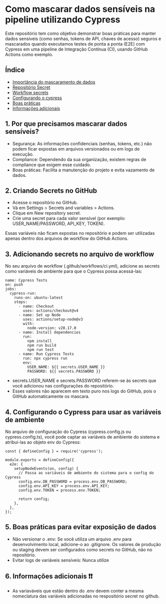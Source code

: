 # Como mascarar dados sensíveis na pipeline utilizando Cypress

Este repositório tem como objetivo demonstrar boas práticas para manter dados sensíveis (como senhas, tokens de API, chaves de acesso) seguros e mascarados quando executamos testes de ponta a ponta (E2E) com Cypress em uma pipeline de Integração Contínua (CI), usando GitHub Actions como exemplo.

## Índice

- [Importância do mascaramento de dados](#por-que-precisamos-mascarar-dados-sensíveis)
- [Repositório Secret](#criando-secrets-no-github)
- [Workflow secrets](#adicionando-secrets-no-arquivo-de-workflow)
- [Configurando o cypress](#configurando-o-cypress-para-usar-as-variáveis-de-ambiente)
- [Boas práticas](#boas-práticas-para-evitar-exposição-de-dados)
- [Informações adicionais](#informações-adicionais)

## 1. Por que precisamos mascarar dados sensíveis?

- Segurança: As informações confidenciais (senhas, tokens, etc.) não podem ficar expostas em arquivos versionados ou em logs de execução.
- Compliance: Dependendo da sua organização, existem regras de compliance que exigem esse cuidado.
- Boas práticas: Facilita a manutenção do projeto e evita vazamento de dados.

## 2. Criando Secrets no GitHub

- Acesse o repositório no GitHub.
- Vá em Settings > Secrets and variables > Actions.
- Clique em New repository secret.
- Crie uma secret para cada valor sensível (por exemplo: USER_NAME/PASSWORD, API_KEY, TOKEN).

Essas variáveis não ficam expostas no repositório e podem ser utilizadas apenas dentro dos arquivos de workflow do GitHub Actions.
  
## 3. Adicionando secrets no arquivo de workflow
No seu arquivo de workflow (.github/workflows/ci.yml), adicione as secrets como variáveis de ambiente para que o Cypress possa acessá-las:
```
name: Cypress Tests
on: push
jobs:
  cypress-run:
    runs-on: ubuntu-latest
    steps:
      - name: Checkout
        uses: actions/checkout@v4
      - name: Set up Node
        uses: actions/setup-node@v3
        with: 
          node-version: v20.17.0
      - name: Install dependencies
        run:
          npm install
          npm run build
          npm run test
      - name: Run Cypress Tests
        run: npx cypress run
        env:
          USER_NAME: ${{ secrets.USER_NAME }}
          PASSWORD: ${{ secrets.PASSWORD }}
```
- secrets.USER_NAME e secrets.PASSWORD referem-se às secrets que você adicionou nas configurações do repositório.
- Esses valores não aparecem em texto puro nos logs do GitHub, pois o GitHub automaticamente os mascara.

## 4. Configurando o Cypress para usar as variáveis de ambiente
No arquivo de configuração do Cypress (cypress.config.js ou cypress.config.ts), você pode captar as variáveis de ambiente do sistema e atribuí-las ao objeto env do Cypress:
```
const { defineConfig } = require('cypress');

module.exports = defineConfig({
  e2e: {
    setupNodeEvents(on, config) {
      // Passa as variáveis de ambiente do sistema para o config do Cypress
      config.env.DB_PASSWORD = process.env.DB_PASSWORD;
      config.env.API_KEY = process.env.API_KEY;
      config.env.TOKEN = process.env.TOKEN;
      
      return config;
    },
  },
});
```
## 5. Boas práticas para evitar exposição de dados

- Não versionar o .env: Se você utiliza um arquivo .env para desenvolvimento local, adicione-o ao .gitignore. Os valores de produção ou staging devem ser configurados como secrets no GitHub, não no repositório.
- Evitar logs de variáveis sensíveis: Nunca utilize

## 6. Informações adicionais ❗❗

- As variaváveis que estão dentro do .env devem conter a mesma nomeclatura das variáveis adicionadas no respositório secret no github.
